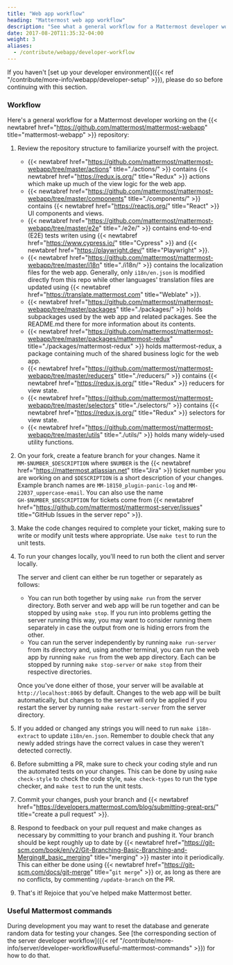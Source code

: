 ```yaml
---
title: "Web app workflow"
heading: "Mattermost web app workflow"
description: "See what a general workflow for a Mattermost developer working on the mattermost-webapp repository looks like."
date: 2017-08-20T11:35:32-04:00
weight: 3
aliases:
  - /contribute/webapp/developer-workflow
---
```


If you haven't [set up your developer environment]({{< ref "/contribute/more-info/webapp/developer-setup" >}}), please do so before continuing with this section.

### Workflow

Here's a general workflow for a Mattermost developer working on the {{< newtabref href="https://github.com/mattermost/mattermost-webapp" title="mattermost-webapp" >}} repository:

1. Review the repository structure to familiarize yourself with the project.
    * {{< newtabref href="https://github.com/mattermost/mattermost-webapp/tree/master/actions" title="./actions/" >}} contains {{< newtabref href="https://redux.js.org/" title="Redux" >}} actions which make up much of the view logic for the web app.
    * {{< newtabref href="https://github.com/mattermost/mattermost-webapp/tree/master/components" title="./components/" >}} contains {{< newtabref href="https://reactjs.org/" title="React" >}} UI components and views.
    * {{< newtabref href="https://github.com/mattermost/mattermost-webapp/tree/master/e2e" title="./e2e/" >}} contains end-to-end (E2E) tests writen using {{< newtabref href="https://www.cypress.io/" title="Cypress" >}} and {{< newtabref href="https://playwright.dev/" title="Playwright" >}}.
    * {{< newtabref href="https://github.com/mattermost/mattermost-webapp/tree/master/i18n" title="./i18n/" >}} contains the localization files for the web app. Generally, only `i18n/en.json` is modified directly from this repo while other languages' translation files are updated using {{< newtabref href="https://translate.mattermost.com" title="Weblate" >}}.
    * {{< newtabref href="https://github.com/mattermost/mattermost-webapp/tree/master/packages" title="./packages/" >}} holds subpackages used by the web app and related packages. See the README.md there for more information about its contents.
    * {{< newtabref href="https://github.com/mattermost/mattermost-webapp/tree/master/packages/mattermost-redux" title="./packages/mattermost-redux" >}} holds mattermost-redux, a package containing much of the shared business logic for the web app.
    * {{< newtabref href="https://github.com/mattermost/mattermost-webapp/tree/master/reducers" title="./reducers/" >}} contains {{< newtabref href="https://redux.js.org/" title="Redux" >}} reducers for view state.
    * {{< newtabref href="https://github.com/mattermost/mattermost-webapp/tree/master/selectors" title="./selectors/" >}} contains {{< newtabref href="https://redux.js.org/" title="Redux" >}} selectors for view state.
    * {{< newtabref href="https://github.com/mattermost/mattermost-webapp/tree/master/utils" title="./utils/" >}} holds many widely-used utility functions.
2. On your fork, create a feature branch for your changes. Name it `MM-$NUMBER_$DESCRIPTION` where `$NUMBER` is the {{< newtabref href="https://mattermost.atlassian.net" title="Jira" >}} ticket number you are working on and `$DESCRIPTION` is a short description of your changes. Example branch names are `MM-18150_plugin-panic-log` and `MM-22037_uppercase-email`. You can also use the name `GH-$NUMBER_$DESCRIPTION` for tickets come from {{< newtabref href="https://github.com/mattermost/mattermost-server/issues" title="GitHub Issues in the server repo" >}}.
3. Make the code changes required to complete your ticket, making sure to write or modify unit tests where appropriate. Use `make test` to run the unit tests.
4. To run your changes locally, you'll need to run both the client and server locally.
    
    The server and client can either be run together or separately as follows:

    * You can run both together by using `make run` from the server directory. Both server and web app will be run together and can be stopped by using `make stop`. If you run into problems getting the server running this way, you may want to consider running them separately in case the output from one is hiding errors from the other.
    * You can run the server independently by running `make run-server` from its directory and, using another terminal, you can run the web app by running `make run` from the web app directory. Each can be stopped by running `make stop-server` or `make stop` from their respective directories.

    Once you've done either of those, your server will be available at `http://localhost:8065` by default. Changes to the web app will be built automatically, but changes to the server will only be applied if you restart the server by running `make restart-server` from the server directory.
5. If you added or changed any strings you will need to run `make i18n-extract` to update `i18n/en.json`. Remember to double check that any newly added strings have the correct values in case they weren't detected correctly.
6. Before submitting a PR, make sure to check your coding style and run the automated tests on your changes. This can be done by using `make check-style` to check the code style, `make check-types` to run the type checker, and `make test` to run the unit tests.
7. Commit your changes, push your branch and {{< newtabref href="https://developers.mattermost.com/blog/submitting-great-prs/" title="create a pull request" >}}.
8. Respond to feedback on your pull request and make changes as necessary by committing to your branch and pushing it. Your branch should be kept roughly up to date by {{< newtabref href="https://git-scm.com/book/en/v2/Git-Branching-Basic-Branching-and-Merging#_basic_merging" title="merging" >}} master into it periodically. This can either be done using {{< newtabref href="https://git-scm.com/docs/git-merge" title="`git merge`" >}} or, as long as there are no conflicts, by commenting `/update-branch` on the PR.
9. That's it! Rejoice that you've helped make Mattermost better.

### Useful Mattermost commands

During development you may want to reset the database and generate random data for testing your changes. See [the corresponding section of the server developer workflow]({{< ref "/contribute/more-info/server/developer-workflow#useful-mattermost-commands" >}}) for how to do that.
